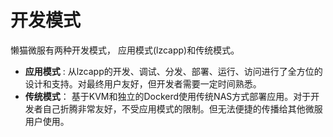 # 开发模式

懒猫微服有两种开发模式， 应用模式(lzcapp)和传统模式。

- **应用模式** : 从lzcapp的开发、调试、分发、部署、运行、访问进行了全方位的设计和支持。对最终用户友好，但开发者需要一定时间熟悉。
- **传统模式**： 基于KVM和独立的Dockerd使用传统NAS方式部署应用。对于开发者自己折腾非常友好，不受应用模式的限制。但无法便捷的传播给其他微服用户使用。
